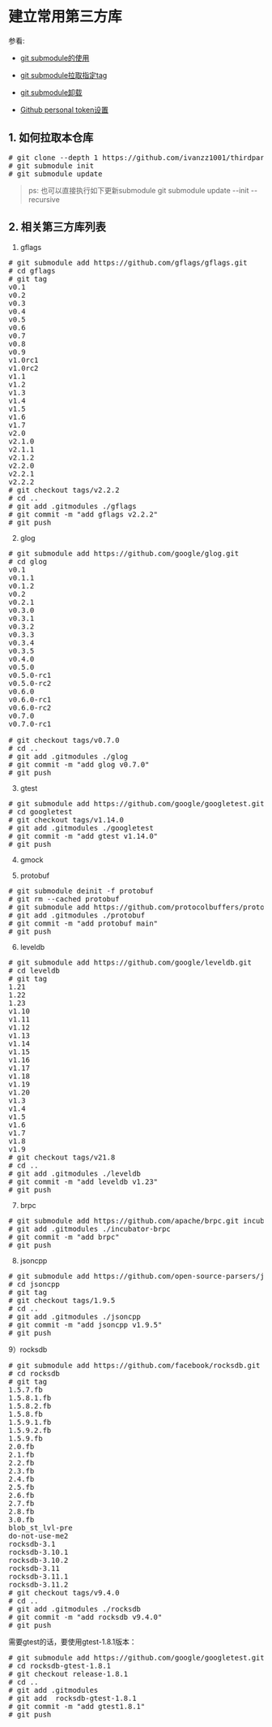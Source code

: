 
# 建立常用第三方库

参看:

- [git submodule的使用](https://zhuanlan.zhihu.com/p/657678855)

- [git submodule拉取指定tag](https://stackoverflow.com/questions/18755933/create-a-git-submodule-from-a-specific-repo-hash-or-tag)

- [git submodule卸载](https://blog.csdn.net/ppzzgg666/article/details/136430931)

- [Github personal token设置](https://github.com/settings/tokens)


## 1. 如何拉取本仓库
<pre>
# git clone --depth 1 https://github.com/ivanzz1001/thirdparties.git
# git submodule init 
# git submodule update
</pre>

>ps: 也可以直接执行如下更新submodule
>    git submodule update --init --recursive



## 2. 相关第三方库列表

1) gflags
<pre>
# git submodule add https://github.com/gflags/gflags.git
# cd gflags
# git tag
v0.1
v0.2
v0.3
v0.4
v0.5
v0.6
v0.7
v0.8
v0.9
v1.0rc1
v1.0rc2
v1.1
v1.2
v1.3
v1.4
v1.5
v1.6
v1.7
v2.0
v2.1.0
v2.1.1
v2.1.2
v2.2.0
v2.2.1
v2.2.2
# git checkout tags/v2.2.2
# cd ..
# git add .gitmodules ./gflags
# git commit -m "add gflags v2.2.2" 
# git push
</pre>

2) glog
<pre>
# git submodule add https://github.com/google/glog.git
# cd glog
v0.1
v0.1.1
v0.1.2
v0.2
v0.2.1
v0.3.0
v0.3.1
v0.3.2
v0.3.3
v0.3.4
v0.3.5
v0.4.0
v0.5.0
v0.5.0-rc1
v0.5.0-rc2
v0.6.0
v0.6.0-rc1
v0.6.0-rc2
v0.7.0
v0.7.0-rc1

# git checkout tags/v0.7.0
# cd ..
# git add .gitmodules ./glog
# git commit -m "add glog v0.7.0"
# git push
</pre>


3) gtest
<pre>
# git submodule add https://github.com/google/googletest.git
# cd googletest
# git checkout tags/v1.14.0
# git add .gitmodules ./googletest
# git commit -m "add gtest v1.14.0" 
# git push
</pre>

4) gmock



5) protobuf

<pre>
# git submodule deinit -f protobuf
# git rm --cached protobuf
# git submodule add https://github.com/protocolbuffers/protobuf.git  
# git add .gitmodules ./protobuf
# git commit -m "add protobuf main"
# git push
</pre>



6) leveldb
<pre>
# git submodule add https://github.com/google/leveldb.git
# cd leveldb
# git tag
1.21
1.22
1.23
v1.10
v1.11
v1.12
v1.13
v1.14
v1.15
v1.16
v1.17
v1.18
v1.19
v1.20
v1.3
v1.4
v1.5
v1.6
v1.7
v1.8
v1.9
# git checkout tags/v21.8
# cd ..
# git add .gitmodules ./leveldb
# git commit -m "add leveldb v1.23"
# git push
</pre>



7) brpc

<pre>
# git submodule add https://github.com/apache/brpc.git incubator-brpc
# git add .gitmodules ./incubator-brpc
# git commit -m "add brpc"
# git push
</pre>


8) jsoncpp
<pre>
# git submodule add https://github.com/open-source-parsers/jsoncpp.git
# cd jsoncpp
# git tag
# git checkout tags/1.9.5
# cd ..
# git add .gitmodules ./jsoncpp
# git commit -m "add jsoncpp v1.9.5"
# git push
</pre>

9）rocksdb
<pre>
# git submodule add https://github.com/facebook/rocksdb.git 
# cd rocksdb
# git tag
1.5.7.fb
1.5.8.1.fb
1.5.8.2.fb
1.5.8.fb
1.5.9.1.fb
1.5.9.2.fb
1.5.9.fb
2.0.fb
2.1.fb
2.2.fb
2.3.fb
2.4.fb
2.5.fb
2.6.fb
2.7.fb
2.8.fb
3.0.fb
blob_st_lvl-pre
do-not-use-me2
rocksdb-3.1
rocksdb-3.10.1
rocksdb-3.10.2
rocksdb-3.11
rocksdb-3.11.1
rocksdb-3.11.2
# git checkout tags/v9.4.0
# cd ..
# git add .gitmodules ./rocksdb
# git commit -m "add rocksdb v9.4.0"
# git push 
</pre>

需要gtest的话，要使用gtest-1.8.1版本：
<pre>
# git submodule add https://github.com/google/googletest.git rocksdb-gtest-1.8.1
# cd rocksdb-gtest-1.8.1
# git checkout release-1.8.1
# cd ..
# git add .gitmodules 
# git add  rocksdb-gtest-1.8.1
# git commit -m "add gtest1.8.1"
# git push
</pre>


